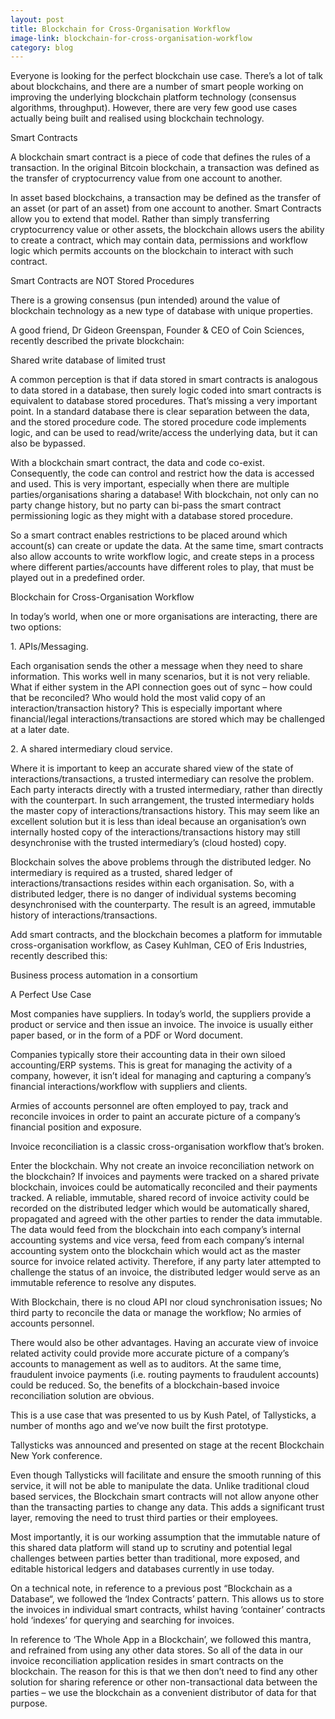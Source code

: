```yaml
---
layout: post
title: Blockchain for Cross-Organisation Workflow
image-link: blockchain-for-cross-organisation-workflow
category: blog
---
```


<p class="post__headline">Everyone is looking for the perfect blockchain use case. There’s a lot of talk about blockchains, and there are a number of smart people working on improving the underlying blockchain platform technology (consensus algorithms, throughput). However, there are very few good use cases actually being built and realised using blockchain technology.

<p class="post__title">Smart Contracts</p>

<p class="post__content">A blockchain smart contract is a piece of code that defines the rules of a transaction. In the original Bitcoin blockchain, a transaction was defined as the transfer of cryptocurrency value from one account to another.</p>
<p class="post__content">In asset based blockchains, a transaction may be defined as the transfer of an asset (or part of an asset) from one account to another. Smart Contracts allow you to extend that model. Rather than simply transferring cryptocurrency value or other assets, the blockchain allows users the ability to create a contract, which may contain data, permissions and workflow logic which permits accounts on the blockchain to interact with such contract.</p>

<p class="post__title">Smart Contracts are NOT Stored Procedures</p>

<p class="post__content">There is a growing consensus (pun intended) around the value of blockchain technology as a new type of database with unique properties.</p>
<p class="post__content">A good friend, Dr Gideon Greenspan, Founder & CEO of Coin Sciences, recently described the private blockchain:</p>
<p class="post__quote">Shared write database of limited trust</p>
<p class="post__content">A common perception is that if data stored in smart contracts is analogous to data stored in a database, then surely logic coded into smart contracts is equivalent to database stored procedures. That’s missing a very important point. In a standard database there is clear separation between the data, and the stored procedure code. The stored procedure code implements logic, and can be used to read/write/access the underlying data, but it can also be bypassed.</p>
<p class="post__content">With a blockchain smart contract, the data and code co-exist. Consequently, the code can control and restrict how the data is accessed and used. This is very important, especially when there are multiple parties/organisations sharing a database! With blockchain, not only can no party change history, but no party can bi-pass the smart contract permissioning logic as they might with a database stored procedure.</p>
<p class="post__content">So a smart contract enables restrictions to be placed around which account(s) can create or update the data. At the same time, smart contracts also allow accounts to write workflow logic, and create steps in a process where different parties/accounts have different roles to play, that must be played out in a predefined order.</p>

<p class="post__title">Blockchain for Cross-Organisation Workflow</p>

<p class="post__content">In today’s world, when one or more organisations are interacting, there are two options:</p>

<p class="post__subtitle">1. APIs/Messaging. </p>
<p class="post__content">Each organisation sends the other a message when they need to share information. This works well in many scenarios, but it is not very reliable. What if either system in the API connection goes out of sync – how could that be reconciled? Who would hold the most valid copy of an interaction/transaction history? This is especially important where financial/legal interactions/transactions are stored which may be challenged at a later date.</p>

<p class="post__subtitle">2. A shared intermediary cloud service.</p>
<p class="post__content">Where it is important to keep an accurate shared view of the state of interactions/transactions, a trusted intermediary can resolve the problem. Each party interacts directly with a trusted intermediary, rather than directly with the counterpart. In such arrangement, the trusted intermediary holds the master copy of interactions/transactions history. This may seem like an excellent solution but it is less than ideal because an organisation’s own internally hosted copy of the interactions/transactions history may still desynchronise with the trusted intermediary’s (cloud hosted) copy.</p>
<p class="post__content">Blockchain solves the above problems through the distributed ledger. No intermediary is required as a trusted, shared ledger of interactions/transactions resides within each organisation. So, with a distributed ledger, there is no danger of individual systems becoming desynchronised with the counterparty. The result is an agreed, immutable history of interactions/transactions.</p>
<p class="post__content">Add smart contracts, and the blockchain becomes a platform for immutable cross-organisation workflow, as Casey Kuhlman, CEO of Eris Industries, recently described this:</p>
<p class="post__quote">Business process automation in a consortium</p>

<p class="post__title">A Perfect Use Case</p>

<p class="post__content">Most companies have suppliers. In today’s world, the suppliers provide a product or service and then issue an invoice. The invoice is usually either paper based, or in the form of a PDF or Word document.</p>
<p class="post__content">Companies typically store their accounting data in their own siloed accounting/ERP systems. This is great for managing the activity of a company, however, it isn’t ideal for managing and capturing a company’s financial interactions/workflow with suppliers and clients.</p>
<p class="post__content">Armies of accounts personnel are often employed to pay, track and reconcile invoices in order to paint an accurate picture of a company’s financial position and exposure.</p>
<p class="post__content">Invoice reconciliation is a classic cross-organisation workflow that’s broken.</p>
<p class="post__content">Enter the blockchain. Why not create an invoice reconciliation network on the blockchain? If invoices and payments were tracked on a shared private blockchain, invoices could be automatically reconciled and their payments tracked. A reliable, immutable, shared record of invoice activity could be recorded on the distributed ledger which would be automatically shared, propagated and agreed with the other parties to render the data immutable. The data would feed from the blockchain into each company’s internal accounting systems and vice versa, feed from each company’s internal accounting system onto the blockchain which would act as the master source for invoice related activity. Therefore, if any party later attempted to challenge the status of an invoice, the distributed ledger would serve as an immutable reference to resolve any disputes.</p>
<p class="post__content">With Blockchain, there is no cloud API nor cloud synchronisation issues; No third party to reconcile the data or manage the workflow; No armies of accounts personnel.</p>
<p class="post__content">There would also be other advantages. Having an accurate view of invoice related activity could provide more accurate picture of a company’s accounts to management as well as to auditors. At the same time, fraudulent invoice payments (i.e. routing payments to fraudulent accounts) could be reduced. So, the benefits of a blockchain-based invoice reconciliation solution are obvious.</p>
<p class="post__content">This is a use case that was presented to us by Kush Patel, of Tallysticks, a number of months ago and we’ve now built the first prototype.</p>
<p class="post__content">Tallysticks was announced and presented on stage at the recent Blockchain New York conference.</p>
<p class="post__content">Even though Tallysticks will facilitate and ensure the smooth running of this service, it will not be able to manipulate the data. Unlike traditional cloud based services, the Blockchain smart contracts will not allow anyone other than the transacting parties to change any data. This adds a significant trust layer, removing the need to trust third parties or their employees.</p>
<p class="post__content">Most importantly, it is our working assumption that the immutable nature of this shared data platform will stand up to scrutiny and potential legal challenges between parties better than traditional, more exposed, and editable historical ledgers and databases currently in use today.</p>
<p class="post__content">On a technical note, in reference to a previous post “Blockchain as a Database“, we followed the ‘Index Contracts’ pattern. This allows us to store the invoices in individual smart contracts, whilst having ‘container’ contracts hold ‘indexes’ for querying and searching for invoices.</p>
<p class="post__content">In reference to ‘The Whole App in a Blockchain’, we followed this mantra, and refrained from using any other data stores. So all of the data in our invoice reconciliation application resides in smart contracts on the blockchain. The reason for this is that we then don’t need to find any other solution for sharing reference or other non-transactional data between the parties – we use the blockchain as a convenient distributor of data for that purpose.</p>